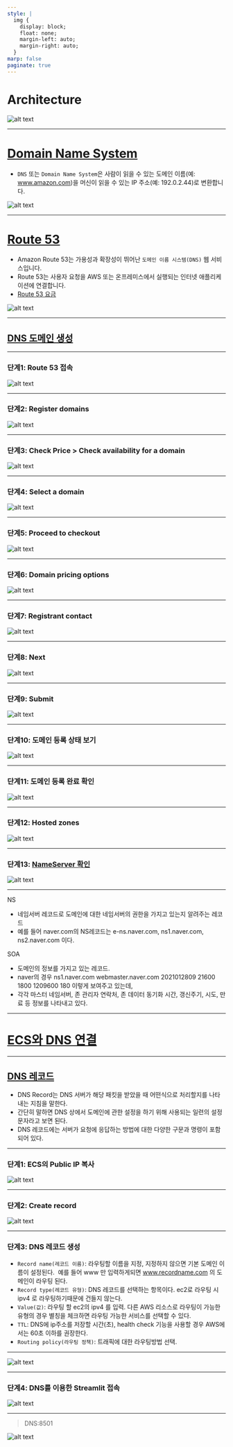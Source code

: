 ```yaml
---
style: |
  img {
    display: block;
    float: none;
    margin-left: auto;
    margin-right: auto;
  }
marp: false
paginate: true
---
```

# Architecture
![alt text](./img/image-224.png)

---
# [Domain Name System](https://www.akamai.com/ko/glossary/what-are-dns-servers)
- `DNS` 또는 `Domain Name System`은 사람이 읽을 수 있는 도메인 이름(예: www.amazon.com)을 머신이 읽을 수 있는 IP 주소(예: 192.0.2.44)로 변환합니다.

![alt text](./img/image-107.png)

---
# [Route 53](https://aws.amazon.com/ko/route53/)
- Amazon Route 53는 가용성과 확장성이 뛰어난 `도메인 이름 시스템(DNS)` 웹 서비스입니다. 
- Route 53는 사용자 요청을 AWS 또는 온프레미스에서 실행되는 인터넷 애플리케이션에 연결합니다.
- [Route 53 요금](https://aws.amazon.com/ko/route53/pricing/)

![alt text](./img/image-106.png)

---
## [DNS 도메인 생성](https://aws.amazon.com/ko/getting-started/hands-on/get-a-domain/)

---
### 단계1: Route 53 접속 
![alt text](./img/image-108.png)

---
### 단계2: Register domains
![alt text](./img/image-109.png)

---
### 단계3: Check Price > Check availability for a domain
![alt text](./img/image-110.png)

---
### 단계4: Select a domain
![alt text](./img/image-111.png)

---
### 단계5: Proceed to checkout
![alt text](./img/image-112.png)

---
### 단계6: Domain pricing options
![alt text](./img/image-113.png)

---
### 단계7: Registrant contact
![alt text](./img/image-114.png)

---
### 단계8: Next
![alt text](./img/image-115.png)

---
### 단계9: Submit
![alt text](./img/image-116.png)

---
### 단계10: 도메인 등록 상태 보기
![alt text](./img/image-118.png)

---
### 단계11: 도메인 등록 완료 확인 
![alt text](./img/image-117.png)

---
### 단계12: Hosted zones 
![alt text](./img/image-119.png)

---
### 단계13: [NameServer 확인](https://inpa.tistory.com/entry/AWS-%F0%9F%93%9A-Route-53-%EA%B0%9C%EB%85%90-%EC%9B%90%EB%A6%AC-%EC%82%AC%EC%9A%A9-%EC%84%B8%ED%8C%85-%F0%9F%92%AF-%EC%A0%95%EB%A6%AC) 
![alt text](./img/image-120.png)

---
NS
- 네임서버 레코드로 도메인에 대한 네임서버의 권한을 가지고 있는지 알려주는 레코드
- 예를 들어 naver.com의 NS레코드는 e-ns.naver.com, ns1.naver.com, ns2.naver.com 이다.

SOA
- 도메인의 정보를 가지고 있는 레코드.
- naver의 경우 ns1.naver.com webmaster.naver.com 2021012809 21600 1800 1209600 180 이렇게 보여주고 있는데,
- 각각 마스터 네임서버, 존 관리자 연락처, 존 데이터 동기화 시간, 갱신주기, 시도, 만료 등 정보를 나타내고 있다.

---
# [ECS와 DNS 연결](https://aws.amazon.com/ko/getting-started/hands-on/get-a-domain/)

---
## [DNS 레코드](https://inpa.tistory.com/entry/WEB-%F0%9F%8C%90-DNS-%EB%A0%88%EC%BD%94%EB%93%9C-%EC%A2%85%EB%A5%98-%E2%98%85-%EC%95%8C%EA%B8%B0-%EC%89%BD%EA%B2%8C-%EC%A0%95%EB%A6%AC)
- DNS Record는 DNS 서버가 해당 패킷을 받았을 때 어떤식으로 처리할지를 나타내는 지침을 말한다.
- 간단히 말하면 DNS 상에서 도메인에 관한 설정을 하기 위해 사용되는 일련의 설정 문자라고 보면 된다.
- DNS 레코드에는 서버가 요청에 응답하는 방법에 대한 다양한 구문과 명령이 포함되어 있다. 

---
### 단계1: ECS의 Public IP 복사 
![alt text](./img/image-121.png)

---
### 단계2: Create record
![alt text](./img/image-122.png)

---
### 단계3: DNS 레코드 생성 
- `Record name(레코드 이름)`: 라우팅할 이름을 지정, 지정하지 않으면 기본 도메인 이름이 설정된다.  예를 들어 www 만 입력하게되면 www.recordname.com 의 도메인이 라우팅 된다.
- `Record type(레코드 유형)`: DNS 레코드를 선택하는 항목이다. ec2로 라우팅 시 ipv4 로 라우팅하기때문에 건들지 않는다.
- `Value(값)`: 라우팅 할 ec2의 ipv4 를 입력. 다른 AWS 리소스로 라우팅이 가능한 유형의 경우 별칭을 체크하면 라우팅 가능한 서비스를 선택할 수 있다.
- `TTL`: DNS에 ip주소를 저장할 시간(초), health check 기능을 사용할 경우 AWS에서는 60초 이하를 권장한다. 
- `Routing policy(라우팅 정책)`: 트래픽에 대한 라우팅방법 선택.

---
![alt text](./img/image-123.png)

---
### 단계4: DNS를 이용한 Streamlit 접속 
 ![alt text](./img/image-124.png)

---
> DNS:8501

![alt text](./img/image-125.png)



